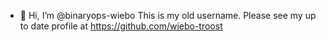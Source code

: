 - 👋 Hi, I’m @binaryops-wiebo
This is my old username. Please see my up to date profile at https://github.com/wiebo-troost


<!---
binaryops-wiebo/binaryops-wiebo is a ✨ special ✨ repository because its `README.md` (this file) appears on your GitHub profile.
You can click the Preview link to take a look at your changes.
--->

